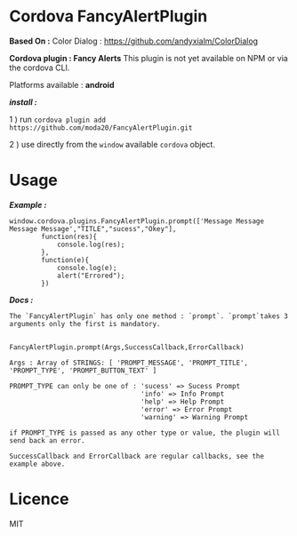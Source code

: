 # Cordova FancyAlertPlugin

**Based On :** 
Color Dialog : https://github.com/andyxialm/ColorDialog


**Cordova plugin : Fancy Alerts** 
This plugin is not yet available on NPM or via the cordova CLI.

Platforms available : **android**


***install :***

1 ) run `cordova plugin add https://github.com/moda20/FancyAlertPlugin.git`

2 ) use directly from the `window` available `cordova` object.

# Usage

***Example :***

```
window.cordova.plugins.FancyAlertPlugin.prompt(['Message Message Message Message',"TITLE","sucess","Okey"],
        function(res){
            console.log(res);
        },
        function(e){
            console.log(e);
            alert("Errored");
        })
```
***Docs :***
```
The `FancyAlertPlugin` has only one method : `prompt`. `prompt`takes 3 arguments only the first is mandatory.


FancyAlertPlugin.prompt(Args,SuccessCallback,ErrorCallback)

Args : Array of STRINGS: [ 'PROMPT_MESSAGE', 'PROMPT_TITLE', 'PROMPT_TYPE', 'PROMPT_BUTTON_TEXT' ]

PROMPT_TYPE can only be one of : 'sucess' => Sucess Prompt
                                 'info' => Info Prompt
                                 'help' => Help Prompt
                                 'error' => Error Prompt
                                 'warning' => Warning Prompt
                                 
if PROMPT_TYPE is passed as any other type or value, the plugin will send back an error.

SuccessCallback and ErrorCallback are regular callbacks, see the example above.
```

# Licence 

MIT

